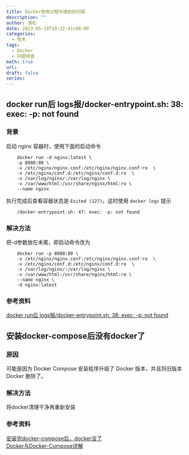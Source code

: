 ```yaml
---
title: Docker使用过程中遇到的问题
description: ""
author: 清松
date: 2023-05-18T19:22:41+08:00
categories:
  - 技术
tags:
  - Docker
  - 问题排查
math: true
url: 
draft: false
series:
---
```

## docker run后 logs报/docker-entrypoint.sh: 38: exec: -p: not found
### 背景
启动 nginx 容器时，使用下面的启动命令
```
    docker run -d nginx:latest \
    -p 8080:80 \
    -v /etc/nginx/nginx.conf:/etc/nginx/nginx.conf:ro  \
    -v /etc/nginx/conf.d:/etc/nginx/conf.d:ro  \
    -v /var/log/nginx/:/var/log/nginx \
    -v /var/www/html:/usr/share/nginx/html:ro \
    --name nginx 
```
执行完成后查看容器状态是 `Exited (127)`，这时使用 `docker logs` 提示
```
    /docker-entrypoint.sh: 47: exec: -p: not found
```
### 解决方法
把-d参数放在末尾，即启动命令改为
```
    docker run -p 8080:80 \
    -v /etc/nginx/nginx.conf:/etc/nginx/nginx.conf:ro  \
    -v /etc/nginx/conf.d:/etc/nginx/conf.d:ro  \
    -v /var/log/nginx/:/var/log/nginx \
    -v /var/www/html:/usr/share/nginx/html:ro \
    --name nginx \
    -d nginx:latest 
```
### 参考资料
[docker run后 logs报/docker-entrypoint.sh: 38: exec: -p: not found](https://blog.csdn.net/weixin_43895897/article/details/127944602?spm=1001.2101.3001.6650.3\&utm_medium=distribute.pc_relevant.none-task-blog-2%7Edefault%7EBlogCommendFromBaidu%7ERate-3-127944602-blog-80617448.235%5Ev36%5Epc_relevant_default_base3\&depth_1-utm_source=distribute.pc_relevant.none-task-blog-2%7Edefault%7EBlogCommendFromBaidu%7ERate-3-127944602-blog-80617448.235%5Ev36%5Epc_relevant_default_base3\&utm_relevant_index=6)

## 安装docker-compose后没有docker了
### 原因
可能是因为 Docker Compose 安装程序升级了 Docker 版本，并且将旧版本 Docker 删除了。
### 解决方法
将docker清理干净再重新安装
### 参考资料
[安装完docker-compose后，docker没了](http://linuxcpp.0voice.com/?id=38263)\
[Docker与Docker-Compose详解](https://blog.csdn.net/qq_44973159/article/details/121357388)
